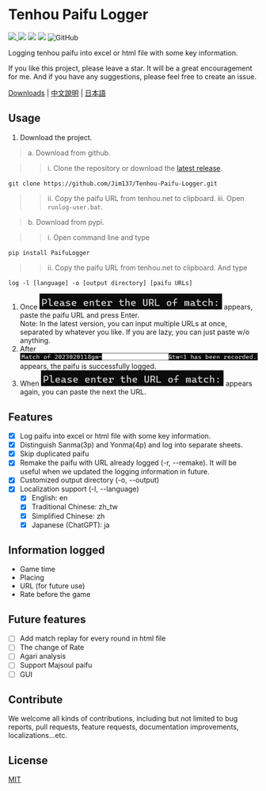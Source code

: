# Tenhou Paifu Logger

[<img src="https://img.shields.io/pypi/v/Tenhou-Paifu-Logger?style=plastic"> <img src="https://img.shields.io/pypi/wheel/Tenhou-Paifu-Logger?style=plastic">](https://pypi.org/project/Tenhou-Paifu-Logger/) [<img src="https://img.shields.io/github/stars/Jim137/Tenhou-Paifu-Logger?style=plastic">](https://github.com/Jim137/Tenhou-Paifu-Logger/) [<img src="https://img.shields.io/github/downloads/Jim137/Tenhou-Paifu-Logger/total?style=plastic">](https://github.com/Jim137/Tenhou-Paifu-Logger/releases) ![GitHub](https://img.shields.io/github/license/Jim137/Tenhou-Paifu-Logger?style=plastic)

Logging tenhou paifu into excel or html file with some key information.

If you like this project, please leave a star. It will be a great encouragement for me. And if you have any suggestions, please feel free to create an issue.

[Downloads](https://github.com/Jim137/Tenhou-Paifu-Logger/releases/latest) | [中文說明](https://github.com/Jim137/Tenhou-Paifu-Logger/blob/master/READMEs/README_zh.md) | [日本語](https://github.com/Jim137/Tenhou-Paifu-Logger/blob/master/READMEs/README_ja.md)

## Usage

1. Download the project.

  >a. Download from github.

  >>i. Clone the repository or download the [latest release](https://github.com/Jim137/Tenhou-Paifu-Logger/releases/latest).

    git clone https://github.com/Jim137/Tenhou-Paifu-Logger.git

  >>ii. Copy the paifu URL from tenhou.net to clipboard.
  >>iii. Open `runlog-user.bat`.
    
  >b. Download from pypi.

  >>i. Open command line and type

    pip install PaifuLogger

  >>ii. Copy the paifu URL from tenhou.net to clipboard. And type

    log -l [language] -o [output directory] [paifu URLs]

1. Once ![1675261153312](https://github.com/Jim137/Tenhou-Paifu-Logger/raw/master/READMEs/image/README/1675261153312.png) appears, paste the paifu URL and press Enter.\
Note: In the latest version, you can input multiple URLs at once, separated by whatever you like. If you are lazy, you can just paste w/o anything.
1. After ![1675264143738](https://github.com/Jim137/Tenhou-Paifu-Logger/raw/master/READMEs/image/README/1675264143738.png) appears, the paifu is successfully logged.
2. When ![1675261153312](https://github.com/Jim137/Tenhou-Paifu-Logger/raw/master/READMEs/image/README/1675261153312.png) appears again, you can paste the next the URL.

## Features
* [x] Log paifu into excel or html file with some key information.
* [x] Distinguish Sanma(3p) and Yonma(4p) and log into separate sheets.
* [x] Skip duplicated paifu
* [x] Remake the paifu with URL already logged (-r, --remake). It will be useful when we updated the logging information in future.
* [x] Customized output directory (-o, --output)
* [x] Localization support (-l, --language)
  * [x] English: en
  * [x] Traditional Chinese: zh_tw
  * [x] Simplified Chinese: zh
  * [x] Japanese (ChatGPT): ja

## Information logged

* Game time
* Placing
* URL (for future use)
* Rate before the game

## Future features

* [ ] Add match replay for every round in html file
* [ ] The change of Rate
* [ ] Agari analysis
* [ ] Support Majsoul paifu
* [ ] GUI

## Contribute
We welcome all kinds of contributions, including but not limited to bug reports, pull requests, feature requests, documentation improvements, localizations...etc.

## License

[MIT](LICENSE)
